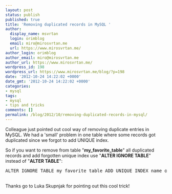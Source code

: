 ```yaml
---
layout: post
status: publish
published: true
title: 'Removing duplicated records in MySQL '
author:
  display_name: msvrtan
  login: orimblog
  email: miro@mirosvrtan.me
  url: https://www.mirosvrtan.me/
author_login: orimblog
author_email: miro@mirosvrtan.me
author_url: https://www.mirosvrtan.me/
wordpress_id: 198
wordpress_url: https://www.mirosvrtan.me/blog/?p=198
date: '2012-10-24 14:22:02 +0000'
date_gmt: '2012-10-24 14:22:02 +0000'
categories:
- mysql
tags:
- mysql
- tips and tricks
comments: []
permalink: /blog/2012/10/removing-duplicated-records-in-mysql/
---
```

<p>Colleague just pointed out cool way of removing duplicate entries in MySQL. We had a 'small' problem in one table where some records got duplicated since we forgot to add UNIQUE index.</p>
<p>So if you want to remove from table "<strong>my_favorite_table</strong>" all duplicated records and add forgotten unique index use "<strong>ALTER IGNORE TABLE</strong>" instead of "<strong>ALTER TABLE</strong>":</p>
<pre lang="sql">ALTER IGNORE TABLE my_favorite_table ADD UNIQUE INDEX name_of_my_unqique_index(column_1, column_2)</pre><br />
Thanks go to Luka Skupnjak for pointing out this cool trick!</p>
